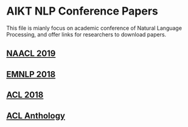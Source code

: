 # AIKT NLP Conference Papers

This file is mianly focus on academic conference of Natural Language Processing, and offer links for researchers to download papers.



## [NAACL 2019](https://naacl2019.org/program/accepted/)

## [EMNLP 2018](https://aclanthology.info/events/emnlp-2018)

## [ACL 2018](https://aclanthology.info/events/acl-2018)

## [ACL Anthology](https://aclanthology.info/)

